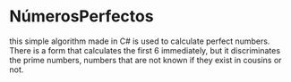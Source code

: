 # NúmerosPerfectos

this simple algorithm made in C# is used to calculate perfect numbers. There is a form that calculates the first 6 immediately, but it discriminates the prime numbers, numbers that are not known if they exist in cousins or not.